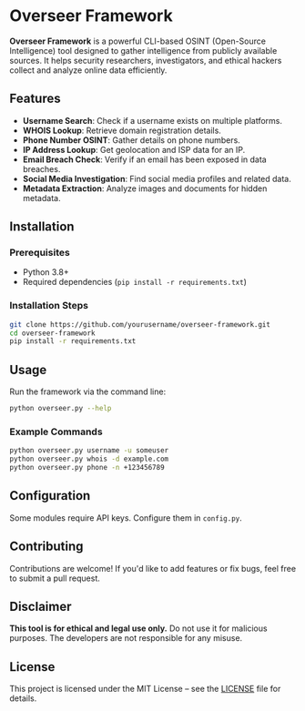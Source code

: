# Overseer Framework

**Overseer Framework** is a powerful CLI-based OSINT (Open-Source Intelligence) tool designed to gather intelligence from publicly available sources. It helps security researchers, investigators, and ethical hackers collect and analyze online data efficiently.

## Features
- **Username Search**: Check if a username exists on multiple platforms.
- **WHOIS Lookup**: Retrieve domain registration details.
- **Phone Number OSINT**: Gather details on phone numbers.
- **IP Address Lookup**: Get geolocation and ISP data for an IP.
- **Email Breach Check**: Verify if an email has been exposed in data breaches.
- **Social Media Investigation**: Find social media profiles and related data.
- **Metadata Extraction**: Analyze images and documents for hidden metadata.

## Installation
### Prerequisites
- Python 3.8+
- Required dependencies (`pip install -r requirements.txt`)

### Installation Steps
```sh
git clone https://github.com/yourusername/overseer-framework.git
cd overseer-framework
pip install -r requirements.txt
```

## Usage
Run the framework via the command line:
```sh
python overseer.py --help
```

### Example Commands
```sh
python overseer.py username -u someuser
python overseer.py whois -d example.com
python overseer.py phone -n +123456789
```

## Configuration
Some modules require API keys. Configure them in `config.py`.

## Contributing
Contributions are welcome! If you'd like to add features or fix bugs, feel free to submit a pull request.

## Disclaimer
**This tool is for ethical and legal use only.** Do not use it for malicious purposes. The developers are not responsible for any misuse.

## License
This project is licensed under the MIT License – see the [LICENSE](LICENSE) file for details.

